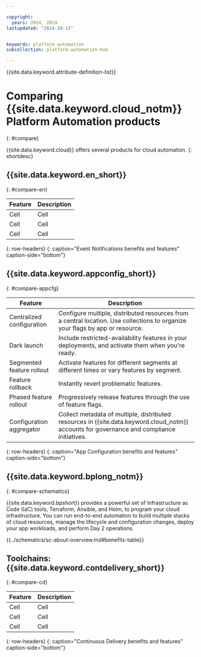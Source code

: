 ```yaml
---

copyright:
  years: 2024, 2024
lastupdated: "2024-10-15"


keywords: platform automation
subcollection: platform-automation-hub

---
```



{{site.data.keyword.attribute-definition-list}}

# Comparing {{site.data.keyword.cloud_notm}} Platform Automation products
{: #compare}

{{site.data.keyword.cloud}} offers several products for cloud automation.
{: shortdesc}

## {{site.data.keyword.en_short}}
{: #compare-en}

| Feature | Description | 
|----------|---------|
| Cell | Cell | 
| Cell | Cell | 
| Cell | Cell | 
{: row-headers}
{: caption="Event Notifications benefits and features" caption-side="bottom"}

## {{site.data.keyword.appconfig_short}}
{: #compare-appcfg}

| Feature | Description | 
|----------|---------|
| Centralized configuration | Configure multiple, distributed resources from a central location. Use collections to organize your flags by app or resource. | 
| Dark launch | Include restricted-availability features in your deployments, and activate them when you're ready. | 
| Segmented feature rollout | Activate features for different segments at different times or vary features by segment. | 
| Feature rollback | Instantly revert problematic features. | 
| Phased feature rollout | Progressively release features through the use of feature flags. | 
| Configuration aggregator | Collect metadata of multiple, distributed resources in {{site.data.keyword.cloud_notm}} accounts for governance and compliance initiatives. | 
{: row-headers}
{: caption="App Configuration benefits and features" caption-side="bottom"}

## {{site.data.keyword.bplong_notm}}
{: #compare-schematics}

{{site.data.keyword.bpshort}} provides a powerful set of Infrastructure as Code (IaC) tools, Terraform, Ansible, and Helm, to program your cloud infrastructure. You can run end-to-end automation to build multiple stacks of cloud resources, manage the lifecycle and configuration changes, deploy your app workloads, and perform Day 2 operations. 

{{../schematics/sc-about-overview.md#benefits-table}}

## Toolchains: {{site.data.keyword.contdelivery_short}}
{: #compare-cd}

| Feature | Description | 
|----------|---------|
| Cell | Cell | 
| Cell | Cell | 
| Cell | Cell | 
{: row-headers}
{: caption="Continuous Delivery benefits and features" caption-side="bottom"}
